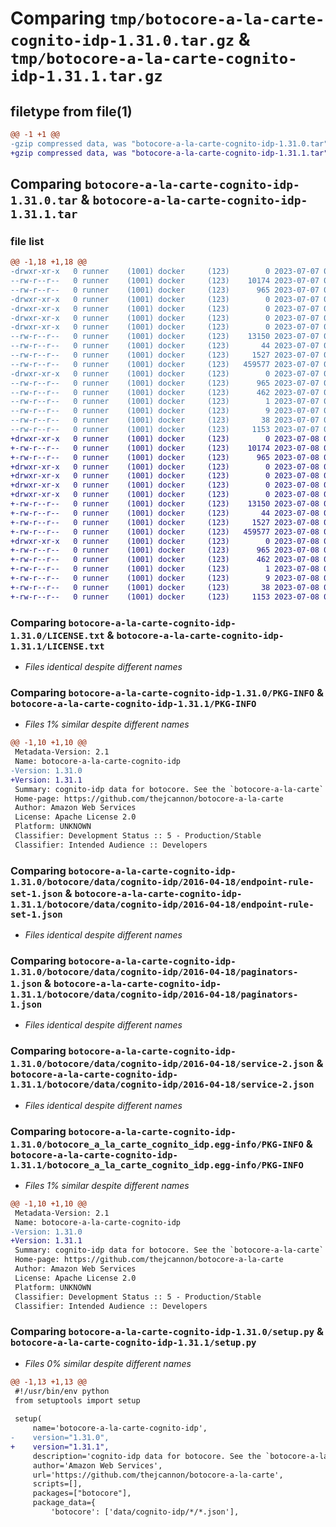 # Comparing `tmp/botocore-a-la-carte-cognito-idp-1.31.0.tar.gz` & `tmp/botocore-a-la-carte-cognito-idp-1.31.1.tar.gz`

## filetype from file(1)

```diff
@@ -1 +1 @@
-gzip compressed data, was "botocore-a-la-carte-cognito-idp-1.31.0.tar", last modified: Fri Jul  7 01:43:43 2023, max compression
+gzip compressed data, was "botocore-a-la-carte-cognito-idp-1.31.1.tar", last modified: Sat Jul  8 01:42:10 2023, max compression
```

## Comparing `botocore-a-la-carte-cognito-idp-1.31.0.tar` & `botocore-a-la-carte-cognito-idp-1.31.1.tar`

### file list

```diff
@@ -1,18 +1,18 @@
-drwxr-xr-x   0 runner    (1001) docker     (123)        0 2023-07-07 01:43:43.391149 botocore-a-la-carte-cognito-idp-1.31.0/
--rw-r--r--   0 runner    (1001) docker     (123)    10174 2023-07-07 01:43:43.000000 botocore-a-la-carte-cognito-idp-1.31.0/LICENSE.txt
--rw-r--r--   0 runner    (1001) docker     (123)      965 2023-07-07 01:43:43.387149 botocore-a-la-carte-cognito-idp-1.31.0/PKG-INFO
-drwxr-xr-x   0 runner    (1001) docker     (123)        0 2023-07-07 01:43:43.387149 botocore-a-la-carte-cognito-idp-1.31.0/botocore/
-drwxr-xr-x   0 runner    (1001) docker     (123)        0 2023-07-07 01:43:43.387149 botocore-a-la-carte-cognito-idp-1.31.0/botocore/data/
-drwxr-xr-x   0 runner    (1001) docker     (123)        0 2023-07-07 01:43:43.387149 botocore-a-la-carte-cognito-idp-1.31.0/botocore/data/cognito-idp/
-drwxr-xr-x   0 runner    (1001) docker     (123)        0 2023-07-07 01:43:43.387149 botocore-a-la-carte-cognito-idp-1.31.0/botocore/data/cognito-idp/2016-04-18/
--rw-r--r--   0 runner    (1001) docker     (123)    13150 2023-07-07 01:43:28.000000 botocore-a-la-carte-cognito-idp-1.31.0/botocore/data/cognito-idp/2016-04-18/endpoint-rule-set-1.json
--rw-r--r--   0 runner    (1001) docker     (123)       44 2023-07-07 01:43:28.000000 botocore-a-la-carte-cognito-idp-1.31.0/botocore/data/cognito-idp/2016-04-18/examples-1.json
--rw-r--r--   0 runner    (1001) docker     (123)     1527 2023-07-07 01:43:28.000000 botocore-a-la-carte-cognito-idp-1.31.0/botocore/data/cognito-idp/2016-04-18/paginators-1.json
--rw-r--r--   0 runner    (1001) docker     (123)   459577 2023-07-07 01:43:28.000000 botocore-a-la-carte-cognito-idp-1.31.0/botocore/data/cognito-idp/2016-04-18/service-2.json
-drwxr-xr-x   0 runner    (1001) docker     (123)        0 2023-07-07 01:43:43.387149 botocore-a-la-carte-cognito-idp-1.31.0/botocore_a_la_carte_cognito_idp.egg-info/
--rw-r--r--   0 runner    (1001) docker     (123)      965 2023-07-07 01:43:43.000000 botocore-a-la-carte-cognito-idp-1.31.0/botocore_a_la_carte_cognito_idp.egg-info/PKG-INFO
--rw-r--r--   0 runner    (1001) docker     (123)      462 2023-07-07 01:43:43.000000 botocore-a-la-carte-cognito-idp-1.31.0/botocore_a_la_carte_cognito_idp.egg-info/SOURCES.txt
--rw-r--r--   0 runner    (1001) docker     (123)        1 2023-07-07 01:43:43.000000 botocore-a-la-carte-cognito-idp-1.31.0/botocore_a_la_carte_cognito_idp.egg-info/dependency_links.txt
--rw-r--r--   0 runner    (1001) docker     (123)        9 2023-07-07 01:43:43.000000 botocore-a-la-carte-cognito-idp-1.31.0/botocore_a_la_carte_cognito_idp.egg-info/top_level.txt
--rw-r--r--   0 runner    (1001) docker     (123)       38 2023-07-07 01:43:43.391149 botocore-a-la-carte-cognito-idp-1.31.0/setup.cfg
--rw-r--r--   0 runner    (1001) docker     (123)     1153 2023-07-07 01:43:43.000000 botocore-a-la-carte-cognito-idp-1.31.0/setup.py
+drwxr-xr-x   0 runner    (1001) docker     (123)        0 2023-07-08 01:42:10.382352 botocore-a-la-carte-cognito-idp-1.31.1/
+-rw-r--r--   0 runner    (1001) docker     (123)    10174 2023-07-08 01:42:10.000000 botocore-a-la-carte-cognito-idp-1.31.1/LICENSE.txt
+-rw-r--r--   0 runner    (1001) docker     (123)      965 2023-07-08 01:42:10.382352 botocore-a-la-carte-cognito-idp-1.31.1/PKG-INFO
+drwxr-xr-x   0 runner    (1001) docker     (123)        0 2023-07-08 01:42:10.382352 botocore-a-la-carte-cognito-idp-1.31.1/botocore/
+drwxr-xr-x   0 runner    (1001) docker     (123)        0 2023-07-08 01:42:10.382352 botocore-a-la-carte-cognito-idp-1.31.1/botocore/data/
+drwxr-xr-x   0 runner    (1001) docker     (123)        0 2023-07-08 01:42:10.382352 botocore-a-la-carte-cognito-idp-1.31.1/botocore/data/cognito-idp/
+drwxr-xr-x   0 runner    (1001) docker     (123)        0 2023-07-08 01:42:10.382352 botocore-a-la-carte-cognito-idp-1.31.1/botocore/data/cognito-idp/2016-04-18/
+-rw-r--r--   0 runner    (1001) docker     (123)    13150 2023-07-08 01:41:59.000000 botocore-a-la-carte-cognito-idp-1.31.1/botocore/data/cognito-idp/2016-04-18/endpoint-rule-set-1.json
+-rw-r--r--   0 runner    (1001) docker     (123)       44 2023-07-08 01:41:59.000000 botocore-a-la-carte-cognito-idp-1.31.1/botocore/data/cognito-idp/2016-04-18/examples-1.json
+-rw-r--r--   0 runner    (1001) docker     (123)     1527 2023-07-08 01:41:59.000000 botocore-a-la-carte-cognito-idp-1.31.1/botocore/data/cognito-idp/2016-04-18/paginators-1.json
+-rw-r--r--   0 runner    (1001) docker     (123)   459577 2023-07-08 01:41:59.000000 botocore-a-la-carte-cognito-idp-1.31.1/botocore/data/cognito-idp/2016-04-18/service-2.json
+drwxr-xr-x   0 runner    (1001) docker     (123)        0 2023-07-08 01:42:10.382352 botocore-a-la-carte-cognito-idp-1.31.1/botocore_a_la_carte_cognito_idp.egg-info/
+-rw-r--r--   0 runner    (1001) docker     (123)      965 2023-07-08 01:42:10.000000 botocore-a-la-carte-cognito-idp-1.31.1/botocore_a_la_carte_cognito_idp.egg-info/PKG-INFO
+-rw-r--r--   0 runner    (1001) docker     (123)      462 2023-07-08 01:42:10.000000 botocore-a-la-carte-cognito-idp-1.31.1/botocore_a_la_carte_cognito_idp.egg-info/SOURCES.txt
+-rw-r--r--   0 runner    (1001) docker     (123)        1 2023-07-08 01:42:10.000000 botocore-a-la-carte-cognito-idp-1.31.1/botocore_a_la_carte_cognito_idp.egg-info/dependency_links.txt
+-rw-r--r--   0 runner    (1001) docker     (123)        9 2023-07-08 01:42:10.000000 botocore-a-la-carte-cognito-idp-1.31.1/botocore_a_la_carte_cognito_idp.egg-info/top_level.txt
+-rw-r--r--   0 runner    (1001) docker     (123)       38 2023-07-08 01:42:10.382352 botocore-a-la-carte-cognito-idp-1.31.1/setup.cfg
+-rw-r--r--   0 runner    (1001) docker     (123)     1153 2023-07-08 01:42:10.000000 botocore-a-la-carte-cognito-idp-1.31.1/setup.py
```

### Comparing `botocore-a-la-carte-cognito-idp-1.31.0/LICENSE.txt` & `botocore-a-la-carte-cognito-idp-1.31.1/LICENSE.txt`

 * *Files identical despite different names*

### Comparing `botocore-a-la-carte-cognito-idp-1.31.0/PKG-INFO` & `botocore-a-la-carte-cognito-idp-1.31.1/PKG-INFO`

 * *Files 1% similar despite different names*

```diff
@@ -1,10 +1,10 @@
 Metadata-Version: 2.1
 Name: botocore-a-la-carte-cognito-idp
-Version: 1.31.0
+Version: 1.31.1
 Summary: cognito-idp data for botocore. See the `botocore-a-la-carte` package for more info.
 Home-page: https://github.com/thejcannon/botocore-a-la-carte
 Author: Amazon Web Services
 License: Apache License 2.0
 Platform: UNKNOWN
 Classifier: Development Status :: 5 - Production/Stable
 Classifier: Intended Audience :: Developers
```

### Comparing `botocore-a-la-carte-cognito-idp-1.31.0/botocore/data/cognito-idp/2016-04-18/endpoint-rule-set-1.json` & `botocore-a-la-carte-cognito-idp-1.31.1/botocore/data/cognito-idp/2016-04-18/endpoint-rule-set-1.json`

 * *Files identical despite different names*

### Comparing `botocore-a-la-carte-cognito-idp-1.31.0/botocore/data/cognito-idp/2016-04-18/paginators-1.json` & `botocore-a-la-carte-cognito-idp-1.31.1/botocore/data/cognito-idp/2016-04-18/paginators-1.json`

 * *Files identical despite different names*

### Comparing `botocore-a-la-carte-cognito-idp-1.31.0/botocore/data/cognito-idp/2016-04-18/service-2.json` & `botocore-a-la-carte-cognito-idp-1.31.1/botocore/data/cognito-idp/2016-04-18/service-2.json`

 * *Files identical despite different names*

### Comparing `botocore-a-la-carte-cognito-idp-1.31.0/botocore_a_la_carte_cognito_idp.egg-info/PKG-INFO` & `botocore-a-la-carte-cognito-idp-1.31.1/botocore_a_la_carte_cognito_idp.egg-info/PKG-INFO`

 * *Files 1% similar despite different names*

```diff
@@ -1,10 +1,10 @@
 Metadata-Version: 2.1
 Name: botocore-a-la-carte-cognito-idp
-Version: 1.31.0
+Version: 1.31.1
 Summary: cognito-idp data for botocore. See the `botocore-a-la-carte` package for more info.
 Home-page: https://github.com/thejcannon/botocore-a-la-carte
 Author: Amazon Web Services
 License: Apache License 2.0
 Platform: UNKNOWN
 Classifier: Development Status :: 5 - Production/Stable
 Classifier: Intended Audience :: Developers
```

### Comparing `botocore-a-la-carte-cognito-idp-1.31.0/setup.py` & `botocore-a-la-carte-cognito-idp-1.31.1/setup.py`

 * *Files 0% similar despite different names*

```diff
@@ -1,13 +1,13 @@
 #!/usr/bin/env python
 from setuptools import setup
 
 setup(
     name='botocore-a-la-carte-cognito-idp',
-    version="1.31.0",
+    version="1.31.1",
     description='cognito-idp data for botocore. See the `botocore-a-la-carte` package for more info.',
     author='Amazon Web Services',
     url='https://github.com/thejcannon/botocore-a-la-carte',
     scripts=[],
     packages=["botocore"],
     package_data={
         'botocore': ['data/cognito-idp/*/*.json'],
```

